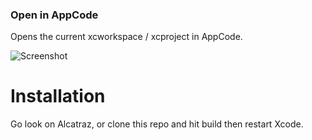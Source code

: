 ### Open in AppCode

Opens the current xcworkspace / xcproject in AppCode.

![Screenshot](https://raw.github.com/orta/OROpenInAppCode/master/web/screenshot.png)

Installation
=====
Go look on Alcatraz, or clone this repo and hit build then restart Xcode.